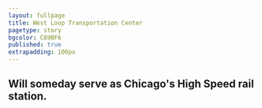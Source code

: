 ```yaml
---
layout: fullpage
title: West Loop Transportation Center
pagetype: story
bgcolor: C89BF6
published: true
extrapadding: 100px
---
```


## Will someday serve as Chicago's High Speed rail station.